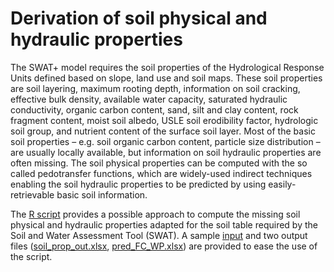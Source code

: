 # Derivation of soil physical and hydraulic properties

The SWAT+ model requires the soil properties of the Hydrological Response Units defined based on slope, land use and soil maps. These soil properties are soil layering, maximum rooting depth, information on soil cracking, effective bulk density, available water capacity, saturated hydraulic conductivity, organic carbon content, sand, silt and clay content, rock fragment content, moist soil albedo, USLE soil erodibility factor, hydrologic soil group, and nutrient content of the surface soil layer. Most of the basic soil properties – e.g. soil organic carbon content, particle size distribution – are usually locally available, but information on soil hydraulic properties are often missing. The soil physical properties can be computed with the so called pedotransfer functions, which are widely-used indirect techniques enabling the soil hydraulic properties to be predicted by using easily-retrievable basic soil information.

The [R script](https://github.com/TothSzaboBrigitta/derive_soilphysicalprop/blob/main/pred_soil_prop.R) provides a possible approach to compute the missing soil physical and hydraulic properties adapted for the soil table required by the Soil and Water Assessment Tool (SWAT). A sample [input](https://github.com/TothSzaboBrigitta/derive_soilphysicalprop/blob/main/soil_prop_in.csv) and two output files ([soil_prop_out.xlsx](https://github.com/TothSzaboBrigitta/derive_soilphysicalprop/blob/main/soil_prop_out.xlsx), [pred_FC_WP.xlsx](https://github.com/TothSzaboBrigitta/derive_soilphysicalprop/blob/main/pred_FC_WP.xlsx)) are provided to ease the use of the script.
